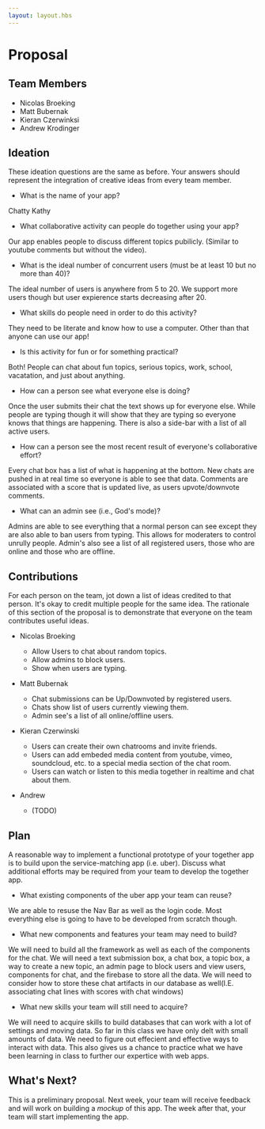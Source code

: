 ```yaml
---
layout: layout.hbs
---
```


# Proposal

## Team Members

* Nicolas Broeking
* Matt Bubernak
* Kieran Czerwinksi
* Andrew Krodinger

## Ideation

These ideation questions are the same as before. Your answers should represent
the integration of creative ideas from every team member.

* What is the name of your app?

Chatty Kathy

* What collaborative activity can people do together using your app?

Our app enables people to discuss different topics pubilicly. (Similar to youtube comments but without the video). 

* What is the ideal number of concurrent users (must be at least 10 but no more than 40)?

The ideal number of users is anywhere from 5 to 20. We support more users though but user expierence starts decreasing after 20. 

* What skills do people need in order to do this activity?

They need to be literate and know how to use a computer. Other than that anyone can use our app!

* Is this activity for fun or for something practical?

Both! People can chat about fun topics, serious topics, work, school, vacatation, and just about anything. 

* How can a person see what everyone else is doing?

Once the user submits their chat the text shows up for everyone else. While people are typing though it will show that they are typing so everyone knows that things are happening. There is also a side-bar with a list of all active users. 

* How can a person see the most recent result of everyone's collaborative effort?

Every chat box has a list of what is happening at the bottom. New chats are pushed in at real time so everyone is able to see that data. Comments are associated with a score that is updated live, as users upvote/downvote comments. 

* What can an admin see (i.e., God's mode)?

Admins are able to see everything that a normal person can see except they are also able to ban users from typing. This allows for moderaters to control unrully people. Admin's also see a list of all registered users, those who are online and those who are offline. 


## Contributions

For each person on the team, jot down a list of ideas credited to that person.
It's okay to credit multiple people for the same idea. The rationale of this
section of the proposal is to demonstrate that everyone on the team contributes
useful ideas.

* Nicolas Broeking
  * Allow Users to chat about random topics.
  * Allow admins to block users.
  * Show when users are typing.

* Matt Bubernak 
  * Chat submissions can be Up/Downvoted by registered users. 
  * Chats show list of users currently viewing them. 
  * Admin see's a list of all online/offline users.
  
* Kieran Czerwinski
  * Users can create their own chatrooms and invite friends.
  * Users can add embeded media content from youtube, vimeo, soundcloud, etc. to a special media section of the chat room.
  * Users can watch or listen to this media together in realtime and chat about them.

* Andrew
  * (TODO)

## Plan

A reasonable way to implement a functional prototype of your together app
is to build upon the service-matching app (i.e. uber). Discuss what additional
efforts may be required from your team to develop the together app.

* What existing components of the uber app your team can reuse?

We are able to resuse the Nav Bar as well as the login code. Most everything else is going to have to be developed from scratch though.

* What new components and features your team may need to build?

We will need to build all the framework as well as each of the components for the chat. We will need a text submission box, a chat box, a topic box, a way to create a new topic, an admin page to block users and view users, components for chat, and the firebase to store all the data. We will need to consider how to store these chat artifacts in our database as well(I.E. associating chat lines with scores with chat windows)

* What new skills your team will still need to acquire?

We will need to acquire skills to build databases that can work with a lot of settings and moving data. So far in this class we have only delt with small amounts of data. We need to figure out effecient and effective ways to interact with data. This also gives us a chance to practice what we have been learning in class to further our expertice with web apps. 

## What's Next?

This is a preliminary proposal. Next week, your team will receive feedback and
will work on building a _mockup_ of this app. The week after that, your team
will start implementing the app.
